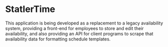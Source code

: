 # StatlerTime

This application is being developed as a replacement to a legacy availability system, providing a front-end for 
employees to store and edit their availability, and also providing an API for client programs to scrape that availability data for formatting schedule templates.  
